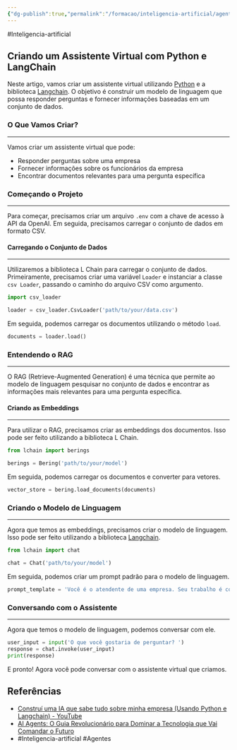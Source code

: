 ```yaml
---
{"dg-publish":true,"permalink":"/formacao/inteligencia-artificial/agente-sobre-minha-empresa/","title":"Agente sobre minha empresa","metatags":{"description":"Como construir um modelo de linguagem que possa responder perguntas e fornecer informações baseadas em um conjunto de dados."},"noteIcon":"1","updated":"2025-06-26T18:03:13.341-03:00"}
---
```


#Inteligencia-artificial 

## Criando um Assistente Virtual com Python e LangChain

Neste artigo, vamos criar um assistente virtual utilizando [Python](Python.md) e a biblioteca [Langchain](Langchain.md). O objetivo é construir um modelo de linguagem que possa responder perguntas e fornecer informações baseadas em um conjunto de dados.

### O Que Vamos Criar?

--------------------

Vamos criar um assistente virtual que pode:

- Responder perguntas sobre uma empresa
- Fornecer informações sobre os funcionários da empresa
- Encontrar documentos relevantes para uma pergunta específica

### Começando o Projeto

----------------------

Para começar, precisamos criar um arquivo `.env` com a chave de acesso à API da OpenAI. Em seguida, precisamos carregar o conjunto de dados em formato CSV.

#### Carregando o Conjunto de Dados

---------------------------------

Utilizaremos a biblioteca L Chain para carregar o conjunto de dados. Primeiramente, precisamos criar uma variável `Loader` e instanciar a classe `csv Loader`, passando o caminho do arquivo CSV como argumento.

```python
import csv_loader

loader = csv_loader.CsvLoader('path/to/your/data.csv')
```

Em seguida, podemos carregar os documentos utilizando o método `load`.

```python
documents = loader.load()
```

### Entendendo o RAG

-------------------

O RAG (Retrieve-Augmented Generation) é uma técnica que permite ao modelo de linguagem pesquisar no conjunto de dados e encontrar as informações mais relevantes para uma pergunta específica.

#### Criando as Embeddings

-------------------------

Para utilizar o RAG, precisamos criar as embeddings dos documentos. Isso pode ser feito utilizando a biblioteca L Chain.

```python
from lchain import berings

berings = Bering('path/to/your/model')
```

Em seguida, podemos carregar os documentos e converter para vetores.

```python
vector_store = bering.load_documents(documents)
```

### Criando o Modelo de Linguagem

------------------------------

Agora que temos as embeddings, precisamos criar o modelo de linguagem. Isso pode ser feito utilizando a biblioteca [Langchain](Langchain.md).

```python
from lchain import chat

chat = Chat('path/to/your/model')
```

Em seguida, podemos criar um prompt padrão para o modelo de linguagem.

```python
prompt_template = 'Você é o atendente de uma empresa. Seu trabalho é conversar com clientes e consultar a base de conhecimento da empresa.'
```

### Conversando com o Assistente

------------------------------

Agora que temos o modelo de linguagem, podemos conversar com ele.

```python
user_input = input('O que você gostaria de perguntar? ')
response = chat.invoke(user_input)
print(response)
```

E pronto! Agora você pode conversar com o assistente virtual que criamos.

## Referências

- [Construí uma IA que sabe tudo sobre minha empresa (Usando Python e Langchain) - YouTube](https://www.youtube.com/watch?v=xNCBS_aJTgo)
- [AI Agents: O Guia Revolucionário para Dominar a Tecnologia que Vai Comandar o Futuro](https://web.dio.me/articles/ai-agents-a-revolucao-autonoma-chegou-5d44080cf23a)
- #Inteligencia-artificial #Agentes 
